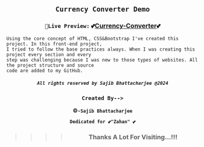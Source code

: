 <div align="center">
  
  ## `Currency Converter Demo`

  ### `💯Live Preview:`   💕[Currency-Converter](https://curreccy-converter.netlify.app/)💕

</div>

```node
Using the core concept of HTML, CSS&Bootstrap I've created this project. In this front-end project,
I tried to follow the base practices always. When I was creating this project every section and every
step was challenging because I was new to those types of websites. All the project structure and source
code are added to my GitHub.
```

<div 
align="center">

##### `All rights reserved by Sajib Bhattacharjee @2024`

### `Created By-->`

**&copy;`-Sajib Bhattacharjee`**

**`Dedicated for 💕"Zahan" 💕`**

> > > > ### Thanks A Lot For Visiting...!!!
